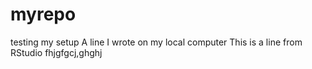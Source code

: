 # myrepo
testing my setup
A line I wrote on my local computer
This is a line from RStudio
fhjgfgcj,ghghj